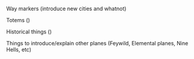 Way markers (introduce new cities and whatnot)

Totems ()

Historical things ()

Things to introduce/explain other planes (Feywild, Elemental planes, Nine Hells, etc)